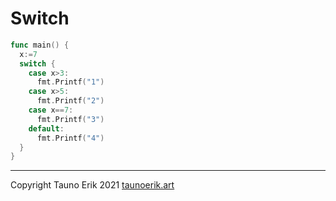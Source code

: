 # Switch

```Go
func main() {
  x:=7
  switch {
    case x>3:
      fmt.Printf("1")
    case x>5:
      fmt.Printf("2")
    case x==7:
      fmt.Printf("3")
    default: 
      fmt.Printf("4")
  }
}
```

___

Copyright Tauno Erik 2021 [taunoerik.art](https://taunoerik.art/)